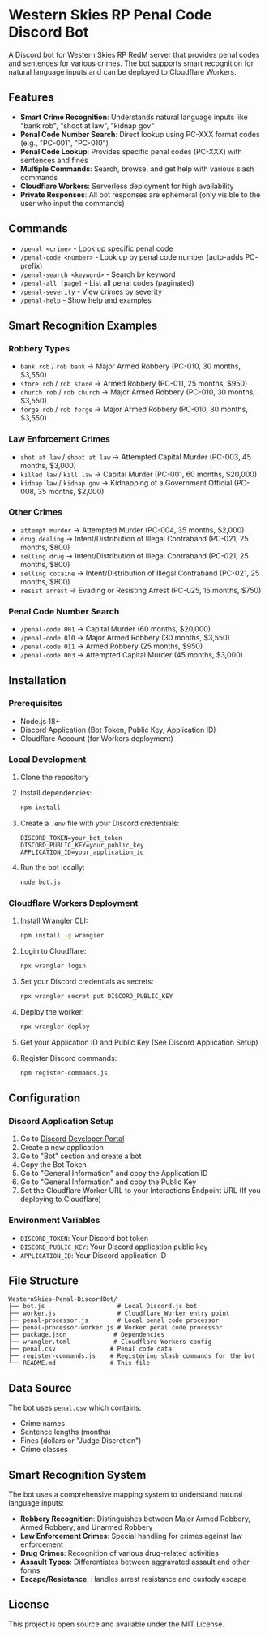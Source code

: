 # Western Skies RP Penal Code Discord Bot

A Discord bot for Western Skies RP RedM server that provides penal codes and sentences for various crimes. The bot supports smart recognition for natural language inputs and can be deployed to Cloudflare Workers.

## Features

- **Smart Crime Recognition**: Understands natural language inputs like "bank rob", "shoot at law", "kidnap gov"
- **Penal Code Number Search**: Direct lookup using PC-XXX format codes (e.g., "PC-001", "PC-010")
- **Penal Code Lookup**: Provides specific penal codes (PC-XXX) with sentences and fines
- **Multiple Commands**: Search, browse, and get help with various slash commands
- **Cloudflare Workers**: Serverless deployment for high availability
- **Private Responses**: All bot responses are ephemeral (only visible to the user who input the commands)

## Commands

- `/penal <crime>` - Look up specific penal code
- `/penal-code <number>` - Look up by penal code number (auto-adds PC- prefix)
- `/penal-search <keyword>` - Search by keyword
- `/penal-all [page]` - List all penal codes (paginated)
- `/penal-severity` - View crimes by severity
- `/penal-help` - Show help and examples

## Smart Recognition Examples

### Robbery Types
- `bank rob` / `rob bank` → Major Armed Robbery (PC-010, 30 months, $3,550)
- `store rob` / `rob store` → Armed Robbery (PC-011, 25 months, $950)
- `church rob` / `rob church` → Major Armed Robbery (PC-010, 30 months, $3,550)
- `forge rob` / `rob forge` → Major Armed Robbery (PC-010, 30 months, $3,550)

### Law Enforcement Crimes
- `shot at law` / `shoot at law` → Attempted Capital Murder (PC-003, 45 months, $3,000)
- `killed law` / `kill law` → Capital Murder (PC-001, 60 months, $20,000)
- `kidnap law` / `kidnap gov` → Kidnapping of a Government Official (PC-008, 35 months, $2,000)

### Other Crimes
- `attempt murder` → Attempted Murder (PC-004, 35 months, $2,000)
- `drug dealing` → Intent/Distribution of Illegal Contraband (PC-021, 25 months, $800)
- `selling drug` → Intent/Distribution of Illegal Contraband (PC-021, 25 months, $800)
- `selling cocaine` → Intent/Distribution of Illegal Contraband (PC-021, 25 months, $800)
- `resist arrest` → Evading or Resisting Arrest (PC-025, 15 months, $750)

### Penal Code Number Search
- `/penal-code 001` → Capital Murder (60 months, $20,000)
- `/penal-code 010` → Major Armed Robbery (30 months, $3,550)
- `/penal-code 011` → Armed Robbery (25 months, $950)
- `/penal-code 003` → Attempted Capital Murder (45 months, $3,000)

## Installation

### Prerequisites
- Node.js 18+
- Discord Application (Bot Token, Public Key, Application ID)
- Cloudflare Account (for Workers deployment)

### Local Development

1. Clone the repository
2. Install dependencies:
   ```bash
   npm install
   ```

3. Create a `.env` file with your Discord credentials:
   ```
   DISCORD_TOKEN=your_bot_token
   DISCORD_PUBLIC_KEY=your_public_key
   APPLICATION_ID=your_application_id
   ```

4. Run the bot locally:
   ```bash
   node bot.js
   ```

### Cloudflare Workers Deployment

1. Install Wrangler CLI:
   ```bash
   npm install -g wrangler
   ```

2. Login to Cloudflare:
   ```bash
   npx wrangler login
   ```

3. Set your Discord credentials as secrets:
   ```bash
   npx wrangler secret put DISCORD_PUBLIC_KEY
   ```

4. Deploy the worker:
   ```bash
   npx wrangler deploy
   ```

5. Get your Application ID and Public Key (See Discord Application Setup)


6. Register Discord commands:
   ```bash
   npm register-commands.js
   ```

## Configuration

### Discord Application Setup

1. Go to [Discord Developer Portal](https://discord.com/developers/applications)
2. Create a new application
3. Go to "Bot" section and create a bot
4. Copy the Bot Token
5. Go to "General Information" and copy the Application ID
6. Go to "General Information" and copy the Public Key
7. Set the Cloudflare Worker URL to your Interactions Endpoint URL (If you deploying to Cloudflare)

### Environment Variables

- `DISCORD_TOKEN`: Your Discord bot token
- `DISCORD_PUBLIC_KEY`: Your Discord application public key
- `APPLICATION_ID`: Your Discord application ID

## File Structure

```
WesternSkies-Penal-DiscordBot/
├── bot.js                    # Local Discord.js bot
├── worker.js                 # Cloudflare Worker entry point
├── penal-processor.js        # Local penal code processor
├── penal-processor-worker.js # Worker penal code processor
├── package.json             # Dependencies
├── wrangler.toml            # Cloudflare Workers config
├── penal.csv               # Penal code data
├── register-commands.js    # Registering slash commands for the bot
└── README.md               # This file
```

## Data Source

The bot uses `penal.csv` which contains:
- Crime names
- Sentence lengths (months)
- Fines (dollars or "Judge Discretion")
- Crime classes

## Smart Recognition System

The bot uses a comprehensive mapping system to understand natural language inputs:

- **Robbery Recognition**: Distinguishes between Major Armed Robbery, Armed Robbery, and Unarmed Robbery
- **Law Enforcement Crimes**: Special handling for crimes against law enforcement
- **Drug Crimes**: Recognition of various drug-related activities
- **Assault Types**: Differentiates between aggravated assault and other forms
- **Escape/Resistance**: Handles arrest resistance and custody escape

## License

This project is open source and available under the MIT License.
